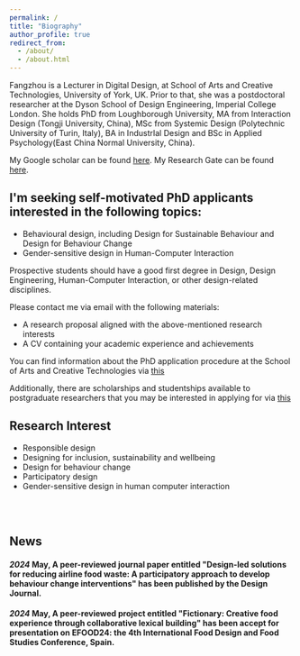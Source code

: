 ```yaml
---
permalink: /
title: "Biography"
author_profile: true
redirect_from: 
  - /about/
  - /about.html
---
```



Fangzhou is a Lecturer in Digital Design, at School of Arts and Creative Technologies, University of York, UK. 
Prior to that, she was a postdoctoral researcher at the Dyson School of Design Engineering, Imperial College London. 
She holds PhD from Loughborough University, MA from Interaction Design (Tongji University, China), MSc from Systemic Design (Polytechnic University of Turin, Italy), BA in IndustrIal Design and BSc in Applied Psychology(East China Normal University, China).

My Google scholar can be found [here](https://scholar.google.com/citations?user=biF-4JYAAAAJ&hl=en).
My Research Gate can be found [here](https://www.researchgate.net/profile/Fangzhou-You?ev=prf_highl).



## I'm seeking self-motivated PhD applicants interested in the following topics:

<ul>
<li>Behavioural design, including Design for Sustainable Behaviour and Design for Behaviour Change</li>
<li>Gender-sensitive design in Human-Computer Interaction</li>
</ul>

Prospective students should have a good first degree in Design, Design Engineering, Human-Computer Interaction, or other design-related disciplines.

Please contact me via email with the following materials:

<ul>
<li> A research proposal aligned with the above-mentioned research interests</li>
<li> A CV containing your academic experience and achievements</li>
</ul>

You can find information about the PhD application procedure at the School of Arts and Creative Technologies via [this](https://www.york.ac.uk/arts-creative-technologies/study/theatre-film-television-research-degrees/phd-theatre-film-tv-interactive-media-by-research/)

Additionally, there are scholarships and studentships available to postgraduate researchers that you may be interested in applying for via [this](https://www.york.ac.uk/arts-creative-technologies/study/funding/postgraduate-research/)





## Research Interest
<ul>
<li>Responsible design</li>
<li>Designing for inclusion, sustainability and wellbeing</li>
<li>Design for behaviour change</li>
<li>Participatory design</li>
<li>Gender-sensitive design in human computer interaction</li>
</ul>
<br>
<br>


## News
#### <em>2024</em> May, A peer-reviewed journal paper entitled "Design-led solutions for reducing airline food waste: A participatory approach to develop behaviour change interventions" has been published by the Design Journal.
#### <em>2024</em> May, A peer-reviewed project entitled "Fictionary: Creative food experience through collaborative lexical building" has been accept for presentation on EFOOD24: the 4th International Food Design and Food Studies Conference, Spain.

